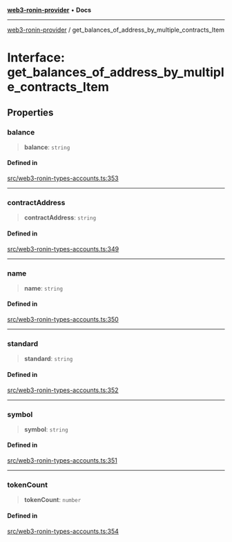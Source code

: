 [**web3-ronin-provider**](../README.md) • **Docs**

***

[web3-ronin-provider](../globals.md) / get\_balances\_of\_address\_by\_multiple\_contracts\_Item

# Interface: get\_balances\_of\_address\_by\_multiple\_contracts\_Item

## Properties

### balance

> **balance**: `string`

#### Defined in

[src/web3-ronin-types-accounts.ts:353](https://github.com/chuacw/web3-ronin-provider/blob/e9318161fb5ce839bfa5a7cd824e9be03b129c7e/src/web3-ronin-types-accounts.ts#L353)

***

### contractAddress

> **contractAddress**: `string`

#### Defined in

[src/web3-ronin-types-accounts.ts:349](https://github.com/chuacw/web3-ronin-provider/blob/e9318161fb5ce839bfa5a7cd824e9be03b129c7e/src/web3-ronin-types-accounts.ts#L349)

***

### name

> **name**: `string`

#### Defined in

[src/web3-ronin-types-accounts.ts:350](https://github.com/chuacw/web3-ronin-provider/blob/e9318161fb5ce839bfa5a7cd824e9be03b129c7e/src/web3-ronin-types-accounts.ts#L350)

***

### standard

> **standard**: `string`

#### Defined in

[src/web3-ronin-types-accounts.ts:352](https://github.com/chuacw/web3-ronin-provider/blob/e9318161fb5ce839bfa5a7cd824e9be03b129c7e/src/web3-ronin-types-accounts.ts#L352)

***

### symbol

> **symbol**: `string`

#### Defined in

[src/web3-ronin-types-accounts.ts:351](https://github.com/chuacw/web3-ronin-provider/blob/e9318161fb5ce839bfa5a7cd824e9be03b129c7e/src/web3-ronin-types-accounts.ts#L351)

***

### tokenCount

> **tokenCount**: `number`

#### Defined in

[src/web3-ronin-types-accounts.ts:354](https://github.com/chuacw/web3-ronin-provider/blob/e9318161fb5ce839bfa5a7cd824e9be03b129c7e/src/web3-ronin-types-accounts.ts#L354)
